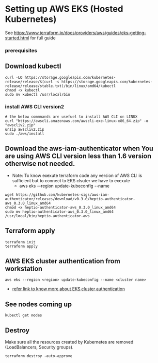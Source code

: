 # Setting up AWS EKS (Hosted Kubernetes)

See https://www.terraform.io/docs/providers/aws/guides/eks-getting-started.html for full guide

### prerequisites
## Download kubectl
```
curl -LO https://storage.googleapis.com/kubernetes-release/release/$(curl -s https://storage.googleapis.com/kubernetes-release/release/stable.txt)/bin/linux/amd64/kubectl
chmod +x kubectl
sudo mv kubectl /usr/local/bin
```

### install AWS CLI version2

```
# the below commnands are usefuel to install AWS CLI on LINUX
curl "https://awscli.amazonaws.com/awscli-exe-linux-x86_64.zip" -o "awscliv2.zip"
unzip awscliv2.zip
sudo ./aws/install
```

## Download the aws-iam-authenticator when You are using AWS CLI version less than 1.6 version otherwise not needed.
* Note: To know exexute terraform code any version of AWS CLI is sufficient but to connect to EKS clsuter we have to exexute
  * aws eks --region <region-cde> update-kubeconfig --name <cluster-name>
```
wget https://github.com/kubernetes-sigs/aws-iam-authenticator/releases/download/v0.3.0/heptio-authenticator-aws_0.3.0_linux_amd64
chmod +x heptio-authenticator-aws_0.3.0_linux_amd64
sudo mv heptio-authenticator-aws_0.3.0_linux_amd64 /usr/local/bin/heptio-authenticator-aws
```



## Terraform apply
```
terraform init
terraform apply
```

## AWS EKS cluster authentication from workstation
```
aws eks --region <region> update-kubeconfig --name <cluster name>
```
   * [refer link to know more about EKS cluster authentication](https://aws.amazon.com/premiumsupport/knowledge-center/eks-cluster-connection/) 



## See nodes coming up
```
kubectl get nodes
```

## Destroy
Make sure all the resources created by Kubernetes are removed (LoadBalancers, Security groups).
```
terraform destroy -auto-approve
```
